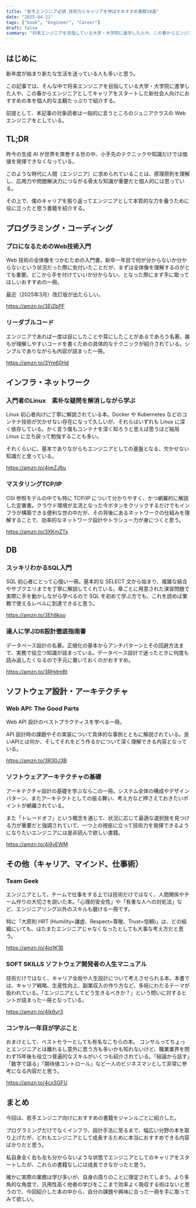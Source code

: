 ```yaml
---
title: "若手エンジニア必読 技術力とキャリアを伸ばすおすすめ書籍10選"
date: "2025-04-11"
tags: ["book", "Engineer", "Career"]
draft: false
summary: "将来エンジニアを目指している大学・大学院に進学した人や、この春からエンジニアとしてキャリアをスタートした新社会人向けにおすすめの本を個人的な主観たっぷりで紹介する"
---
```


## はじめに

新年度が始まり新たな生活を送っている人も多いと思う。

この記事では、そんな中で将来エンジニアを目指している大学・大学院に進学した人や、この春からエンジニアとしてキャリアをスタートした新社会人向けにおすすめの本を個人的な主観たっぷりで紹介する。

前提として、本記事の対象読者は一般的に言うところのジュニアクラスの Web エンジニアをとしている。

## TL;DR

昨今の生成 AI が世界を席巻する世の中、小手先のテクニックや知識だけでは価値を発揮できなくなっている。

このような時代に人間（エンジニア）に求められていることは、原理原則を理解し、応用力や問題解決力につながる骨太な知識が重要だと個人的には思っている。

その上で、僕のキャリアを振り返ってエンジニアとして本質的な力を養うために役に立ったと思う書籍を紹介する。

## プログラミング・コーディング

### プロになるためのWeb技術入門

Web 技術の全体像をつかむための入門書。新卒一年目で何が分からないか分からないという状況だった際に気付いたことだが、まずは全体像を理解するのがとても重要。どこから手を付けていいか分からない、となった際にまず手に取ってほしいおすすめの一冊。

最近（2025年3月）改訂版が出たらしい。

https://amzn.to/3EjZbPF

### リーダブルコード

エンジニアであれば一度は目にしたことや耳にしたことがあるであろう名著。誰もが理解しやすいコードを書くための具体的なテクニックが紹介されている。シンプルでありながらも内容が詰まった一冊。

https://amzn.to/3Ym60Hd

## インフラ・ネットワーク

### 入門者のLinux　素朴な疑問を解消しながら学ぶ

Linux 初心者向けに丁寧に解説されている本。Docker や Kubernetes などのコンテナ技術が欠かせない存在になって久しいが、それらはいずれも Linux に深く依存している。かく言う僕もコンテナを深く知ろうと思えば思うほど結局 Linux に立ち戻って勉強することも多い。

それくらいに、基本でありながらもエンジニアとしての基盤となる、欠かせない知識だと思っている。

https://amzn.to/4jmZJ6u

### マスタリングTCP/IP

OSI 参照モデルの中でも特に TCP/IP について分かりやすく、かつ網羅的に解説した定番書。クラウド環境が主流となった今ボタンをクリックするだけでもインフラが構築できる便利な世の中だが、その背後にあるネットワークの仕組みを理解することで、効率的なネットワーク設計やトラシュー力が身につくと思う。

https://amzn.to/3XKmZTx

## DB

### スッキリわかるSQL入門

SQL 初心者にとって心強い一冊。基本的な SELECT 文から始まり、複雑な結合やサブクエリまでを丁寧に解説してくれている。章ごとに用意された演習問題で実際に手を動かしながら学べるので SQL を初めて学ぶ方でも、これを読めば業務で使えるレベルに到達できると思う。

https://amzn.to/3Eh8kso

### 達人に学ぶDB設計徹底指南書

データベース設計の名著。正規化の基本からアンチパターンとその回避方法まで、実務で役立つ知識が詰まっている。データベース設計で迷ったときに何度も読み返したくなるので手元に置いておくのがおすすめ。

https://amzn.to/3RHdmBt

## ソフトウェア設計・アーキテクチャ

### Web API: The Good Parts

Web API 設計のベストプラクティスを学べる一冊。

API 設計時の課題やその実装について具体的な事例とともに解説されている。良いAPIとは何か、そしてそれをどう作るかについて深く理解できる内容となっている。

https://amzn.to/3R30J3B

### ソフトウェアアーキテクチャの基礎

アーキテクチャ設計の基礎を学ぶならこの一冊。システム全体の構成やデザインパターン、またアーキテクトとしての振る舞い、考え方など押さえておきたいポイントが網羅されている。

また「トレードオフ」という概念を通じて、状況に応じて最適な選択肢を見つける力が重要だと強調されていて、一つ上の視座に立って技術力を発揮できるようになりたいエンジニアには是非読んで欲しい書籍。

https://amzn.to/4i9vEWM

## その他（キャリア、マインド、仕事術）

### Team Geek

エンジニアとして、チームで仕事をする上では技術だけではなく、人間関係やチーム作りの大切さを説いた本。「心理的安全性」や「有害な人への対処法」など、エンジニアリング以外のスキルも磨ける一冊です。

特に「大原則 HRT (Humility=謙虚、Respect=尊敬、Trust=信頼)」は、どの組織にいても、はたまたエンジニアじゃなくなったとしても大事な考え方だと思う。

https://amzn.to/4jq1K1B

### SOFT SKILLS ソフトウェア開発者の人生マニュアル

技術だけではなく、キャリア全般や人生設計について考えさせられる本。本書では、キャリア戦略、生産性向上、副業収入の作り方など、多岐にわたるテーマが扱われている。「エンジニアとしてどう生きるべきか？」という問いに対するヒントが詰まった一冊となっている。

https://amzn.to/4lk6yr3

### コンサル一年目が学ぶこと

おまけとして、ベストセラーとしても有名なこちらの本。
コンサルってちょっとエンジニアとは離れるし意外に思う方も多いかも知れないけど、職業業界を問わず15年後も役立つ普遍的なスキルがいくつも紹介されている。「結論から話す」「数字で語る」「期待値コントロール」など一人のビジネスマンとして非常に参考になる内容だと思う。

https://amzn.to/4cxSGFU

## まとめ

今回は、若手エンジニア向けにおすすめの書籍をジャンルごとに紹介した。

プログラミングだけでなくインフラ、設計手法に至るまで、幅広い分野の本を取り上げたが、どれもエンジニアとして成長するために本当におすすめできる内容ばかりだと思う。

私自身全く右も左も分からないような状態でエンジニアとしてのキャリアをスタートしたが、これらの書籍なしには成長できなかったと思う。

確かに実際の業務は学び多いが、自身の周りのことに限定されてしまう。より多角的な角度で、汎用性高く他者の学びをここまで効率よく吸収する術はないと思うので、今回紹介した本の中から、自分の課題や興味に合った一冊を手に取ってみて欲しい。
